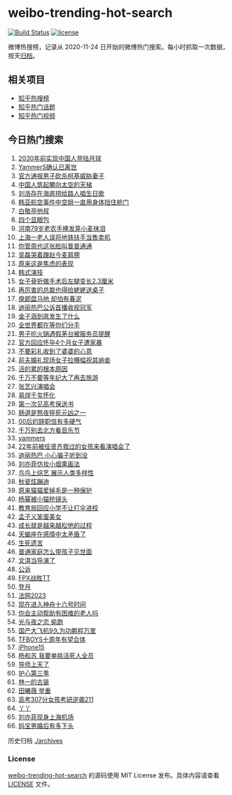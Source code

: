 # weibo-trending-hot-search

[![Build Status](https://github.com/justjavac/weibo-trending-hot-search/workflows/ci/badge.svg?branch=master)](https://github.com/justjavac/weibo-trending-hot-search/actions)
[![license](https://img.shields.io/github/license/justjavac/weibo-trending-hot-search)](https://github.com/justjavac/weibo-trending-hot-search/blob/master/LICENSE)

微博热搜榜，记录从 2020-11-24 日开始的微博热门搜索。每小时抓取一次数据，按天[归档](./archives)。

## 相关项目

- [知乎热搜榜](https://github.com/justjavac/zhihu-trending-top-search)
- [知乎热门话题](https://github.com/justjavac/zhihu-trending-hot-questions)
- [知乎热门视频](https://github.com/justjavac/zhihu-trending-hot-video)

## 今日热门搜索

<!-- BEGIN -->
<!-- 最后更新时间 Tue May 30 2023 07:06:37 GMT+0800 (China Standard Time) -->

1. [2030年前实现中国人登陆月球](https://s.weibo.com//weibo?q=%232030%E5%B9%B4%E5%89%8D%E5%AE%9E%E7%8E%B0%E4%B8%AD%E5%9B%BD%E4%BA%BA%E7%99%BB%E9%99%86%E6%9C%88%E7%90%83%23&Refer=new_time)
1. [YammerS确认已离世](https://s.weibo.com//weibo?q=%23YammerS%E7%A1%AE%E8%AE%A4%E5%B7%B2%E7%A6%BB%E4%B8%96%23&t=31&band_rank=1&Refer=top)
1. [官方通报男子砍杀柯基威胁妻子](https://s.weibo.com//weibo?q=%23%E5%AE%98%E6%96%B9%E9%80%9A%E6%8A%A5%E7%94%B7%E5%AD%90%E7%A0%8D%E6%9D%80%E6%9F%AF%E5%9F%BA%E5%A8%81%E8%83%81%E5%A6%BB%E5%AD%90%23&t=31&band_rank=2&Refer=top)
1. [中国人筑起攀向太空的天梯](https://s.weibo.com//weibo?q=%23%E4%B8%AD%E5%9B%BD%E4%BA%BA%E7%AD%91%E8%B5%B7%E6%94%80%E5%90%91%E5%A4%AA%E7%A9%BA%E7%9A%84%E5%A4%A9%E6%A2%AF%23&t=31&band_rank=3&Refer=top)
1. [刘浩存在海底捞给路人唱生日歌](https://s.weibo.com//weibo?q=%23%E5%88%98%E6%B5%A9%E5%AD%98%E5%9C%A8%E6%B5%B7%E5%BA%95%E6%8D%9E%E7%BB%99%E8%B7%AF%E4%BA%BA%E5%94%B1%E7%94%9F%E6%97%A5%E6%AD%8C%23&t=31&band_rank=8&Refer=top)
1. [韩亚航空事件中空姐一直用身体挡住舱门](https://s.weibo.com//weibo?q=%23%E9%9F%A9%E4%BA%9A%E8%88%AA%E7%A9%BA%E4%BA%8B%E4%BB%B6%E4%B8%AD%E7%A9%BA%E5%A7%90%E4%B8%80%E7%9B%B4%E7%94%A8%E8%BA%AB%E4%BD%93%E6%8C%A1%E4%BD%8F%E8%88%B1%E9%97%A8%23&t=31&band_rank=7&Refer=top)
1. [白敬亭他叔](https://s.weibo.com//weibo?q=%E7%99%BD%E6%95%AC%E4%BA%AD%E4%BB%96%E5%8F%94&t=31&band_rank=12&Refer=top)
1. [四个显眼包](https://s.weibo.com//weibo?q=%E5%9B%9B%E4%B8%AA%E6%98%BE%E7%9C%BC%E5%8C%85&t=31&band_rank=4&Refer=top)
1. [河南79岁老农手捧发芽小麦抹泪](https://s.weibo.com//weibo?q=%23%E6%B2%B3%E5%8D%9779%E5%B2%81%E8%80%81%E5%86%9C%E6%89%8B%E6%8D%A7%E5%8F%91%E8%8A%BD%E5%B0%8F%E9%BA%A6%E6%8A%B9%E6%B3%AA%23&t=31&band_rank=44&Refer=top)
1. [上海一老人误将地铁扶手当售卖机](https://s.weibo.com//weibo?q=%23%E4%B8%8A%E6%B5%B7%E4%B8%80%E8%80%81%E4%BA%BA%E8%AF%AF%E5%B0%86%E5%9C%B0%E9%93%81%E6%89%B6%E6%89%8B%E5%BD%93%E5%94%AE%E5%8D%96%E6%9C%BA%23&t=31&band_rank=14&Refer=top)
1. [你管周也这张脸叫普普通通](https://s.weibo.com//weibo?q=%23%E4%BD%A0%E7%AE%A1%E5%91%A8%E4%B9%9F%E8%BF%99%E5%BC%A0%E8%84%B8%E5%8F%AB%E6%99%AE%E6%99%AE%E9%80%9A%E9%80%9A%23&t=31&band_rank=11&Refer=top)
1. [吴磊哭着蹭赵今麦肩膀](https://s.weibo.com//weibo?q=%23%E5%90%B4%E7%A3%8A%E5%93%AD%E7%9D%80%E8%B9%AD%E8%B5%B5%E4%BB%8A%E9%BA%A6%E8%82%A9%E8%86%80%23&t=31&band_rank=13&Refer=top)
1. [原来这是焦虑的表现](https://s.weibo.com//weibo?q=%E5%8E%9F%E6%9D%A5%E8%BF%99%E6%98%AF%E7%84%A6%E8%99%91%E7%9A%84%E8%A1%A8%E7%8E%B0&t=31&band_rank=15&Refer=top)
1. [韩式演技](https://s.weibo.com//weibo?q=%E9%9F%A9%E5%BC%8F%E6%BC%94%E6%8A%80&t=31&band_rank=9&Refer=top)
1. [女子骨折做手术后左腿变长2.3厘米](https://s.weibo.com//weibo?q=%23%E5%A5%B3%E5%AD%90%E9%AA%A8%E6%8A%98%E5%81%9A%E6%89%8B%E6%9C%AF%E5%90%8E%E5%B7%A6%E8%85%BF%E5%8F%98%E9%95%BF2.3%E5%8E%98%E7%B1%B3%23&t=31&band_rank=31&Refer=top)
1. [再厉害的总裁也得给姥姥送桌子](https://s.weibo.com//weibo?q=%E5%86%8D%E5%8E%89%E5%AE%B3%E7%9A%84%E6%80%BB%E8%A3%81%E4%B9%9F%E5%BE%97%E7%BB%99%E5%A7%A5%E5%A7%A5%E9%80%81%E6%A1%8C%E5%AD%90&t=31&band_rank=20&Refer=top)
1. [庾郎盘马地 却怕有春泥](https://s.weibo.com//weibo?q=%E5%BA%BE%E9%83%8E%E7%9B%98%E9%A9%AC%E5%9C%B0%20%E5%8D%B4%E6%80%95%E6%9C%89%E6%98%A5%E6%B3%A5&t=31&band_rank=32&Refer=top)
1. [迪丽热巴公诉首播收视冠军](https://s.weibo.com//weibo?q=%23%E8%BF%AA%E4%B8%BD%E7%83%AD%E5%B7%B4%E5%85%AC%E8%AF%89%E9%A6%96%E6%92%AD%E6%94%B6%E8%A7%86%E5%86%A0%E5%86%9B%23&t=31&band_rank=23&Refer=top)
1. [金子涵到底发生了什么](https://s.weibo.com//weibo?q=%23%E9%87%91%E5%AD%90%E6%B6%B5%E5%88%B0%E5%BA%95%E5%8F%91%E7%94%9F%E4%BA%86%E4%BB%80%E4%B9%88%23&t=31&band_rank=6&Refer=top)
1. [全世界都在等你们分手](https://s.weibo.com//weibo?q=%E5%85%A8%E4%B8%96%E7%95%8C%E9%83%BD%E5%9C%A8%E7%AD%89%E4%BD%A0%E4%BB%AC%E5%88%86%E6%89%8B&t=31&band_rank=5&Refer=top)
1. [男子吃火锅遇假茅台被服务员提醒](https://s.weibo.com//weibo?q=%23%E7%94%B7%E5%AD%90%E5%90%83%E7%81%AB%E9%94%85%E9%81%87%E5%81%87%E8%8C%85%E5%8F%B0%E8%A2%AB%E6%9C%8D%E5%8A%A1%E5%91%98%E6%8F%90%E9%86%92%23&t=31&band_rank=10&Refer=top)
1. [官方回应怀孕4个月女子遭家暴](https://s.weibo.com//weibo?q=%23%E5%AE%98%E6%96%B9%E5%9B%9E%E5%BA%94%E6%80%80%E5%AD%954%E4%B8%AA%E6%9C%88%E5%A5%B3%E5%AD%90%E9%81%AD%E5%AE%B6%E6%9A%B4%23&t=31&band_rank=21&Refer=top)
1. [不要彩礼收到了婆婆的心意](https://s.weibo.com//weibo?q=%23%E4%B8%8D%E8%A6%81%E5%BD%A9%E7%A4%BC%E6%94%B6%E5%88%B0%E4%BA%86%E5%A9%86%E5%A9%86%E7%9A%84%E5%BF%83%E6%84%8F%23&t=31&band_rank=21&Refer=top)
1. [前夫婚礼现场女子拉横幅祝其纳妾](https://s.weibo.com//weibo?q=%23%E5%89%8D%E5%A4%AB%E5%A9%9A%E7%A4%BC%E7%8E%B0%E5%9C%BA%E5%A5%B3%E5%AD%90%E6%8B%89%E6%A8%AA%E5%B9%85%E7%A5%9D%E5%85%B6%E7%BA%B3%E5%A6%BE%23&t=31&band_rank=25&Refer=top)
1. [活的累的根本原因](https://s.weibo.com//weibo?q=%E6%B4%BB%E7%9A%84%E7%B4%AF%E7%9A%84%E6%A0%B9%E6%9C%AC%E5%8E%9F%E5%9B%A0&t=31&band_rank=18&Refer=top)
1. [千万不要等年纪大了再去旅游](https://s.weibo.com//weibo?q=%23%E5%8D%83%E4%B8%87%E4%B8%8D%E8%A6%81%E7%AD%89%E5%B9%B4%E7%BA%AA%E5%A4%A7%E4%BA%86%E5%86%8D%E5%8E%BB%E6%97%85%E6%B8%B8%23&t=31&band_rank=40&Refer=top)
1. [张艺兴演唱会](https://s.weibo.com//weibo?q=%E5%BC%A0%E8%89%BA%E5%85%B4%E6%BC%94%E5%94%B1%E4%BC%9A&t=31&band_rank=31&Refer=top)
1. [易烊千玺怀化](https://s.weibo.com//weibo?q=%E6%98%93%E7%83%8A%E5%8D%83%E7%8E%BA%E6%80%80%E5%8C%96&t=31&band_rank=17&Refer=top)
1. [第一次见高考保送书](https://s.weibo.com//weibo?q=%E7%AC%AC%E4%B8%80%E6%AC%A1%E8%A7%81%E9%AB%98%E8%80%83%E4%BF%9D%E9%80%81%E4%B9%A6&t=31&band_rank=35&Refer=top)
1. [肠道是熬夜猝死元凶之一](https://s.weibo.com//weibo?q=%23%E8%82%A0%E9%81%93%E6%98%AF%E7%86%AC%E5%A4%9C%E7%8C%9D%E6%AD%BB%E5%85%83%E5%87%B6%E4%B9%8B%E4%B8%80%23&t=31&band_rank=30&Refer=top)
1. [00后的辞职信有多硬气](https://s.weibo.com//weibo?q=%2300%E5%90%8E%E7%9A%84%E8%BE%9E%E8%81%8C%E4%BF%A1%E6%9C%89%E5%A4%9A%E7%A1%AC%E6%B0%94%23&t=31&band_rank=24&Refer=top)
1. [千万别去北方看音乐节](https://s.weibo.com//weibo?q=%23%E5%8D%83%E4%B8%87%E5%88%AB%E5%8E%BB%E5%8C%97%E6%96%B9%E7%9C%8B%E9%9F%B3%E4%B9%90%E8%8A%82%23&t=31&band_rank=37&Refer=top)
1. [yammers](https://s.weibo.com//weibo?q=yammers&t=31&band_rank=18&Refer=top)
1. [22年前被任贤齐救过的女孩来看演唱会了](https://s.weibo.com//weibo?q=%2322%E5%B9%B4%E5%89%8D%E8%A2%AB%E4%BB%BB%E8%B4%A4%E9%BD%90%E6%95%91%E8%BF%87%E7%9A%84%E5%A5%B3%E5%AD%A9%E6%9D%A5%E7%9C%8B%E6%BC%94%E5%94%B1%E4%BC%9A%E4%BA%86%23&t=31&band_rank=43&Refer=top)
1. [迪丽热巴 小心骗子听到没](https://s.weibo.com//weibo?q=%E8%BF%AA%E4%B8%BD%E7%83%AD%E5%B7%B4%20%E5%B0%8F%E5%BF%83%E9%AA%97%E5%AD%90%E5%90%AC%E5%88%B0%E6%B2%A1&t=31&band_rank=16&Refer=top)
1. [刘亦菲仿妆小烟熏画法](https://s.weibo.com//weibo?q=%E5%88%98%E4%BA%A6%E8%8F%B2%E4%BB%BF%E5%A6%86%E5%B0%8F%E7%83%9F%E7%86%8F%E7%94%BB%E6%B3%95&t=31&band_rank=15&Refer=top)
1. [鸟鸟上综艺 展示人类多样性](https://s.weibo.com//weibo?q=%E9%B8%9F%E9%B8%9F%E4%B8%8A%E7%BB%BC%E8%89%BA%20%E5%B1%95%E7%A4%BA%E4%BA%BA%E7%B1%BB%E5%A4%9A%E6%A0%B7%E6%80%A7&t=31&band_rank=26&Refer=top)
1. [秋瓷炫蹦迪](https://s.weibo.com//weibo?q=%23%E7%A7%8B%E7%93%B7%E7%82%AB%E8%B9%A6%E8%BF%AA%23&t=31&band_rank=42&Refer=top)
1. [原来猫猫爱掉毛是一种保护](https://s.weibo.com//weibo?q=%E5%8E%9F%E6%9D%A5%E7%8C%AB%E7%8C%AB%E7%88%B1%E6%8E%89%E6%AF%9B%E6%98%AF%E4%B8%80%E7%A7%8D%E4%BF%9D%E6%8A%A4&t=31&band_rank=36&Refer=top)
1. [杨幂被小猫抢镜头](https://s.weibo.com//weibo?q=%23%E6%9D%A8%E5%B9%82%E8%A2%AB%E5%B0%8F%E7%8C%AB%E6%8A%A2%E9%95%9C%E5%A4%B4%23&t=31&band_rank=22&Refer=top)
1. [教育局回应小学不让打伞进校](https://s.weibo.com//weibo?q=%23%E6%95%99%E8%82%B2%E5%B1%80%E5%9B%9E%E5%BA%94%E5%B0%8F%E5%AD%A6%E4%B8%8D%E8%AE%A9%E6%89%93%E4%BC%9E%E8%BF%9B%E6%A0%A1%23&t=31&band_rank=40&Refer=top)
1. [孟子义笨蛋美女](https://s.weibo.com//weibo?q=%E5%AD%9F%E5%AD%90%E4%B9%89%E7%AC%A8%E8%9B%8B%E7%BE%8E%E5%A5%B3&t=31&band_rank=34&Refer=top)
1. [成长就是越来越松弛的过程](https://s.weibo.com//weibo?q=%E6%88%90%E9%95%BF%E5%B0%B1%E6%98%AF%E8%B6%8A%E6%9D%A5%E8%B6%8A%E6%9D%BE%E5%BC%9B%E7%9A%84%E8%BF%87%E7%A8%8B&t=31&band_rank=40&Refer=top)
1. [天蝎座在感情中太矛盾了](https://s.weibo.com//weibo?q=%E5%A4%A9%E8%9D%8E%E5%BA%A7%E5%9C%A8%E6%84%9F%E6%83%85%E4%B8%AD%E5%A4%AA%E7%9F%9B%E7%9B%BE%E4%BA%86&t=31&band_rank=29&Refer=top)
1. [生死遗言](https://s.weibo.com//weibo?q=%E7%94%9F%E6%AD%BB%E9%81%97%E8%A8%80&t=31&band_rank=26&Refer=top)
1. [普通家庭怎么带孩子见世面](https://s.weibo.com//weibo?q=%E6%99%AE%E9%80%9A%E5%AE%B6%E5%BA%AD%E6%80%8E%E4%B9%88%E5%B8%A6%E5%AD%A9%E5%AD%90%E8%A7%81%E4%B8%96%E9%9D%A2&t=31&band_rank=32&Refer=top)
1. [文淇当导演了](https://s.weibo.com//weibo?q=%23%E6%96%87%E6%B7%87%E5%BD%93%E5%AF%BC%E6%BC%94%E4%BA%86%23&t=31&band_rank=36&Refer=top)
1. [公诉](https://s.weibo.com//weibo?q=%E5%85%AC%E8%AF%89&t=31&band_rank=48&Refer=top)
1. [FPX战胜TT](https://s.weibo.com//weibo?q=%23FPX%E6%88%98%E8%83%9CTT%23&t=31&band_rank=50&Refer=top)
1. [登月](https://s.weibo.com//weibo?q=%E7%99%BB%E6%9C%88&t=31&band_rank=32&Refer=top)
1. [法网2023](https://s.weibo.com//weibo?q=%E6%B3%95%E7%BD%912023&t=31&band_rank=41&Refer=top)
1. [现在进入神舟十六号时间](https://s.weibo.com//weibo?q=%23%E7%8E%B0%E5%9C%A8%E8%BF%9B%E5%85%A5%E7%A5%9E%E8%88%9F%E5%8D%81%E5%85%AD%E5%8F%B7%E6%97%B6%E9%97%B4%23&Refer=new_time)
1. [你会主动帮助有困难的老人吗](https://s.weibo.com//weibo?q=%23%E4%BD%A0%E4%BC%9A%E4%B8%BB%E5%8A%A8%E5%B8%AE%E5%8A%A9%E6%9C%89%E5%9B%B0%E9%9A%BE%E7%9A%84%E8%80%81%E4%BA%BA%E5%90%97%23&t=31&band_rank=49&Refer=top)
1. [光与夜之恋 偷跑](https://s.weibo.com//weibo?q=%E5%85%89%E4%B8%8E%E5%A4%9C%E4%B9%8B%E6%81%8B%20%E5%81%B7%E8%B7%91&t=31&band_rank=49&Refer=top)
1. [国产大飞机9久为功鹏程万里](https://s.weibo.com//weibo?q=%23%E5%9B%BD%E4%BA%A7%E5%A4%A7%E9%A3%9E%E6%9C%BA9%E4%B9%85%E4%B8%BA%E5%8A%9F%E9%B9%8F%E7%A8%8B%E4%B8%87%E9%87%8C%23&Refer=new_time)
1. [TFBOYS十周年有望合体](https://s.weibo.com//weibo?q=%23TFBOYS%E5%8D%81%E5%91%A8%E5%B9%B4%E6%9C%89%E6%9C%9B%E5%90%88%E4%BD%93%23&t=31&band_rank=41&Refer=top)
1. [iPhone15](https://s.weibo.com//weibo?q=iPhone15&t=31&band_rank=48&Refer=top)
1. [杨和苏 我要单挑活死人全员](https://s.weibo.com//weibo?q=%E6%9D%A8%E5%92%8C%E8%8B%8F%20%E6%88%91%E8%A6%81%E5%8D%95%E6%8C%91%E6%B4%BB%E6%AD%BB%E4%BA%BA%E5%85%A8%E5%91%98&t=31&band_rank=47&Refer=top)
1. [导师上天了](https://s.weibo.com//weibo?q=%E5%AF%BC%E5%B8%88%E4%B8%8A%E5%A4%A9%E4%BA%86&t=31&band_rank=19&Refer=top)
1. [护心第三季](https://s.weibo.com//weibo?q=%23%E6%8A%A4%E5%BF%83%E7%AC%AC%E4%B8%89%E5%AD%A3%23&t=31&band_rank=28&Refer=top)
1. [林一的古装](https://s.weibo.com//weibo?q=%23%E6%9E%97%E4%B8%80%E7%9A%84%E5%8F%A4%E8%A3%85%23&t=31&band_rank=33&Refer=top)
1. [田曦薇 举重](https://s.weibo.com//weibo?q=%E7%94%B0%E6%9B%A6%E8%96%87%20%E4%B8%BE%E9%87%8D&t=31&band_rank=27&Refer=top)
1. [高考307分女孩考研逆袭211](https://s.weibo.com//weibo?q=%23%E9%AB%98%E8%80%83307%E5%88%86%E5%A5%B3%E5%AD%A9%E8%80%83%E7%A0%94%E9%80%86%E8%A2%AD211%23&t=31&band_rank=38&Refer=top)
1. [丫丫](https://s.weibo.com//weibo?q=%E4%B8%AB%E4%B8%AB&t=31&band_rank=39&Refer=top)
1. [刘亦菲现身上海机场](https://s.weibo.com//weibo?q=%23%E5%88%98%E4%BA%A6%E8%8F%B2%E7%8E%B0%E8%BA%AB%E4%B8%8A%E6%B5%B7%E6%9C%BA%E5%9C%BA%23&t=31&band_rank=45&Refer=top)
1. [妈宝男婚后有多下头](https://s.weibo.com//weibo?q=%23%E5%A6%88%E5%AE%9D%E7%94%B7%E5%A9%9A%E5%90%8E%E6%9C%89%E5%A4%9A%E4%B8%8B%E5%A4%B4%23&t=31&band_rank=46&Refer=top)

<!-- END -->

历史归档 [./archives](./archives)

### License

[weibo-trending-hot-search](https://github.com/justjavac/weibo-trending-hot-search) 的源码使用 MIT License
发布。具体内容请查看 [LICENSE](./LICENSE) 文件。
